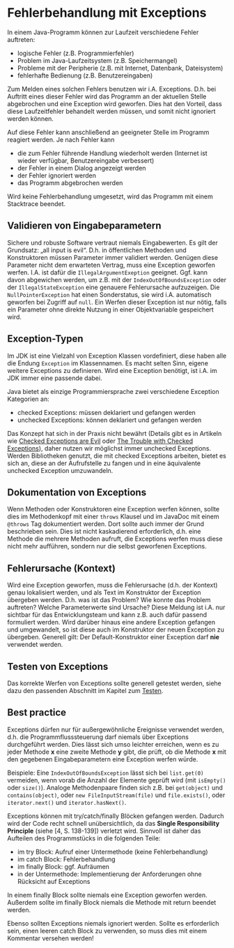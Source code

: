 # Fehlerbehandlung mit Exceptions 

In einem Java-Programm können zur Laufzeit verschiedene Fehler auftreten:
- logische Fehler (z.B. Programmierfehler)
- Problem im Java-Laufzeitsystem (z.B. Speichermangel)
- Probleme mit der Peripherie (z.B. mit Internet, Datenbank, Dateisystem)
- fehlerhafte Bedienung (z.B. Benutzereingaben)

Zum Melden eines solchen Fehlers benutzen wir i.A. Exceptions. D.h. bei Auftritt eines dieser Fehler wird das 
Programm an der aktuellen Stelle abgebrochen und eine Exception wird geworfen. Dies hat den Vorteil, dass diese
Laufzeitfehler behandelt werden müssen, und somit nicht ignoriert werden können. 

Auf diese Fehler kann anschließend an geeigneter Stelle im Programm reagiert werden. Je nach Fehler kann
- die zum Fehler führende Handlung wiederholt werden (Internet ist wieder verfügbar, Benutzereingabe verbessert)
- der Fehler in einem Dialog angezeigt werden 
- der Fehler ignoriert werden 
- das Programm abgebrochen werden

Wird keine Fehlerbehandlung umgesetzt, wird das Programm mit einem Stacktrace beendet.

## Validieren von Eingabeparametern

Sichere und robuste Software vertraut niemals Eingabewerten. Es gilt der Grundsatz: „all input is evil“. D.h. in 
öffentlichen Methoden und Konstruktoren müssen Parameter immer validiert werden. 
Genügen diese Parameter nicht dem erwarteten Vertrag, muss eine Exception geworfen werfen. I.A. ist dafür die
`IllegalArgumentExeption` geeignet. Ggf. kann davon abgewichen werden, um z.B. mit der `IndexOutOfBoundsException` oder
der `IllegalStateException` eine genauere Fehlerursache aufzuzeigen. Die `NullPointerException` hat einen Sonderstatus,
sie wird i.A. automatisch geworfen bei Zugriff auf `null`. Ein Werfen dieser Exception ist nur nötig, falls ein
Parameter ohne direkte Nutzung in einer Objektvariable gespeichert wird.

## Exception-Typen

Im JDK ist eine Vielzahl von Exception Klassen vordefiniert, diese haben alle die Endung `Exception` im Klassennamen. 
Es macht selten Sinn, eigene weitere Exceptions zu definieren. Wird eine Exception benötigt, ist i.A. im JDK 
immer eine passende dabei.

Java bietet als einzige Programmiersprache zwei verschiedene Exception Kategorien an:
- checked Exceptions: müssen deklariert und gefangen werden
- unchecked Exceptions: können deklariert und gefangen werden

Das Konzept hat sich in der Praxis nicht bewährt (Details gibt es in Artikeln wie [Checked Exceptions are Evil](https://phauer.com/2015/checked-exceptions-are-evil/)
oder [The Trouble with Checked Exceptions](https://www.artima.com/intv/handcuffs.html)), 
daher nutzen wir möglichst immer unchecked Exceptions. Werden Bibliotheken genutzt, die mit checked Exceptions arbeiten,
bietet es sich an, diese an der Aufrufstelle zu fangen und in eine äquivalente unchecked Exception umzuwandeln. 

## Dokumentation von Exceptions

Wenn Methoden oder Konstruktoren eine Exception werfen können, sollte dies im Methodenkopf mit einer `throws` Klausel 
und im JavaDoc mit einem `@throws` Tag dokumentiert werden. Dort sollte auch immer der Grund beschrieben sein. Dies ist 
nicht kaskadierend erforderlich, d.h. eine Methode die mehrere Methoden aufruft, die Exceptions werfen muss diese nicht
mehr aufführen, sondern nur die selbst geworfenen Exceptions. 

## Fehlerursache (Kontext)

Wird eine Exception geworfen, muss die Fehlerursache (d.h. der Kontext) genau lokalisiert werden, und als Text im 
Konstruktor der Exception übergeben werden. D.h. was ist das Problem? Wie konnte das Problem auftreten? 
Welche Parameterwerte sind Ursache? Diese Meldung ist i.A. nur sichtbar für das Entwicklungsteam und kann z.B. auch dafür
passend formuliert werden. Wird darüber hinaus eine andere Exception gefangen und umgewandelt,
so ist diese auch im Konstruktor der neuen Exception zu übergeben. Generell gilt: Der Default-Konstruktor einer 
Exception darf **nie** verwendet werden. 

## Testen von Exceptions

Das korrekte Werfen von Exceptions sollte generell getestet werden, siehe dazu den passenden Abschnitt im Kapitel zum 
[Testen](Testen.md#testen-von-exceptions).

## Best practice 

Exceptions dürfen nur für außergewöhnliche Ereignisse verwendet werden, d.h. die Programmflusssteuerung darf 
niemals über Exceptions durchgeführt werden. Dies lässt sich umso leichter erreichen, wenn es zu jeder Methode **x** eine
zweite Methode **y** gibt, die prüft, ob die Methode **x** mit den gegebenen Eingabeparametern 
eine Exception werfen würde.

Beispiele: Eine `IndexOutOfBoundsException` lässt sich bei `list.get(0)` vermeiden, wenn vorab die Anzahl der Elemente 
geprüft wird (mit `isEmpty()` oder `size()`). Analoge Methodenpaare finden sich z.B. bei `get(object)` und `contains(object)`,
oder `new FileInputStream(file)` und `file.exists()`, oder `iterator.next()` und `iterator.hasNext()`.
 
Exceptions können mit try/catch/finally Blöcken gefangen werden. Dadurch wird der Code recht schnell 
unübersichtlich, da das **Single Responsibility Principle** (siehe [4, S. 138-139]) verletzt wird. 
Sinnvoll ist daher das Aufteilen des Programmstücks in die folgenden Teile:
- im try Block: Aufruf einer Untermethode (keine Fehlerbehandlung)
- im catch Block: Fehlerbehandlung
- im finally Block: ggf. Aufräumen
- in der Untermethode: Implementierung der Anforderungen ohne Rücksicht auf Exceptions

In einem finally Block sollte niemals eine Exception geworfen werden. Außerdem sollte im finally Block niemals die 
Methode mit return beendet werden.

Ebenso sollten Exceptions niemals ignoriert werden. Sollte es erforderlich sein, einen leeren catch Block zu verwenden, so muss
dies mit einem Kommentar versehen werden!
